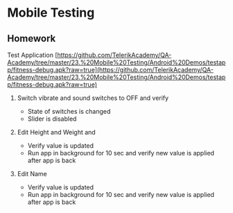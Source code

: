 # Mobile Testing
## Homework
Test Application [https://github.com/TelerikAcademy/QA-Academy/tree/master/23.%20Mobile%20Testing/Android%20Demos/testapp/fitness-debug.apk?raw=true](https://github.com/TelerikAcademy/QA-Academy/tree/master/23.%20Mobile%20Testing/Android%20Demos/testapp/fitness-debug.apk?raw=true)

1. Switch vibrate and sound switches to OFF and verify

	*	State of switches is changed
	*	Slider is disabled

2. Edit Height and Weight and

	*	Verify value is updated
	*	Run app in background for 10 sec and verify new value is applied after app is back

3. Edit Name

	*	Verify value is updated
	*	Run app in background for 10 sec and verify new value is applied after app is back 






